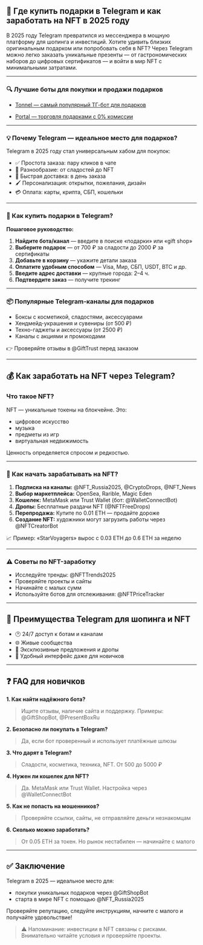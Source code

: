 ## 🎁 Где купить подарки в Telegram и как заработать на NFT в 2025 году

В 2025 году Telegram превратился из мессенджера в мощную платформу для шопинга и инвестиций. Хотите удивить близких оригинальным подарком или попробовать себя в NFT? Через Telegram можно легко заказать уникальные презенты — от гастрономических наборов до цифровых сертификатов — и войти в мир NFT с минимальными затратами.

---

### 🔍 Лучшие боты для покупки и продажи подарков

* [Tonnel — самый популярный ТГ-бот для подарков](https://t.me/Tonnel_Network_bot/gifts?startapp=ref_6677645440)


* [Portal — торговля подарками с 0% комиссии](https://t.me/portals/market?startapp=1ou2vi)

---

### 💡 Почему Telegram — идеальное место для подарков?

Telegram в 2025 году стал универсальным хабом для покупок:

* ✅ Простота заказа: пару кликов в чате
* 🎨 Разнообразие: от сладостей до NFT
* 🚚 Быстрая доставка: в день заказа
* 🖌 Персонализация: открытки, пожелания, дизайн
* 💳 Оплата: карты, крипта, СБП, кошельки

---

### 🛒 Как купить подарки в Telegram?

**Пошаговое руководство:**

1. **Найдите бота/канал** — введите в поиске «подарки» или «gift shop»
2. **Выберите подарок** — от 700 ₽ за сладости до 2000 ₽ за сертификаты
3. **Добавьте в корзину** — укажите детали заказа
4. **Оплатите удобным способом** — Visa, Мир, СБП, USDT, BTC и др.
5. **Введите адрес доставки** — крупные города: 2–4 ч.
6. **Подтвердите заказ** — получите трекинг

---

### 📦 Популярные Telegram-каналы для подарков

* Боксы с косметикой, сладостями, аксессуарами
* Хендмейд-украшения и сувениры (от 500 ₽)
* Техно-гаджеты и аксессуары (от 2500 ₽)
* Каналы с акциями и промокодами

👉 Проверяйте отзывы в @GiftTrust перед заказом

---

## 💰 Как заработать на NFT через Telegram?

### Что такое NFT?

NFT — уникальные токены на блокчейне. Это:

* цифровое искусство
* музыка
* предметы из игр
* виртуальная недвижимость

Ценность определяется спросом и редкостью.

---

### 🚀 Как начать зарабатывать на NFT?

1. **Подписка на каналы:** @NFT\_Russia2025, @CryptoDrops, @NFT\_News
2. **Выбор маркетплейса:** OpenSea, Rarible, Magic Eden
3. **Кошелек:** MetaMask или Trust Wallet (бот: @WalletConnectBot)
4. **Дропы:** Бесплатные раздачи NFT (@NFTFreeDrops)
5. **Перепродажа:** Купите по 0.01 ETH — продайте дороже
6. **Создание NFT:** художники могут загрузить работы через @NFTCreatorBot

📈 Пример: «StarVoyagers» вырос с 0.03 ETH до 0.6 ETH за неделю

---

### ⚠️ Советы по NFT-заработку

* Исследуйте тренды: @NFTTrends2025
* Проверяйте проекты и сайты
* Начинайте с малых сумм
* Используйте ботов для отслеживания: @NFTPriceTracker

---

## 🔧 Преимущества Telegram для шопинга и NFT

* 🕐 24/7 доступ к ботам и каналам
* 🌐 Живые сообщества
* 🎁 Эксклюзивные предложения и дропы
* 📱 Удобный интерфейс даже для новичков

---

## ❓ FAQ для новичков

**1. Как найти надёжного бота?**

> Ищите отзывы, наличие сайта и поддержку. Примеры: @GiftShopBot, @PresentBoxRu

**2. Безопасно ли покупать в Telegram?**

> Да, если бот проверенный и использует платёжные шлюзы

**3. Что дарят в Telegram?**

> Сладости, косметика, техника, NFT. От 500 до 5000 ₽

**4. Нужен ли кошелек для NFT?**

> Да. MetaMask или Trust Wallet. Настройка через @WalletConnectBot

**5. Как не попасть на мошенников?**

> Проверяйте ссылки, сайты, не отправляйте деньги незнакомцам

**6. Сколько можно заработать?**

> От 0.05 ETH за токен. Но рынок нестабилен — начинайте с малого

---

## ✅ Заключение

Telegram в 2025 — идеальное место для:

* покупки уникальных подарков через @GiftShopBot
* старта в мире NFT с помощью @NFT\_Russia2025

Проверяйте репутацию, следуйте инструкциям, начните с малого и получайте удовольствие!

> ⚠️ Напоминание: инвестиции в NFT связаны с рисками. Внимательно читайте условия и проверяйте проекты.
